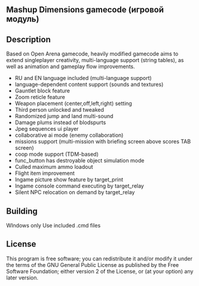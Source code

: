 ## Mashup Dimensions gamecode (игровой модуль)

## Description ##
Based on Open Arena gamecode, heavily modified gamecode aims to extend singleplayer creativity, multi-language support (string tables), as well as animation and gameplay flow improvements.
- RU and EN language included (multi-language support)
- language-dependent content support (sounds and textures)
- Gauntlet block feature
- Zoom reticle feature
- Weapon placement (center,off,left,right) setting
- Third person unlocked and tweaked
- Randomized jump and land multi-sound
- Damage plums instead of blodspurts
- Jpeg sequences ui player
- collaborative ai mode (enemy collaboration)
- missions support (multi-mission with briefing screen above scores TAB screen)
- coop mode support (TDM-based)
- func_button has destroyable object simulation mode
- Culled maximum ammo loadout
- Flight item improvement
- Ingame picture show feature by target_print
- Ingame console command executing by target_relay
- Silent NPC relocation on demand by target_relay


## Building ##
WIndows only
Use included .cmd files

## License ##

This program is free software; you can redistribute it and/or modify it under the terms of the GNU General Public License as published by the Free Software Foundation; either version 2 of the License, or (at your option) any later version.
